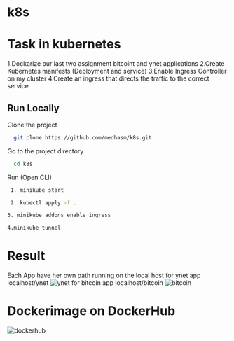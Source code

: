 # k8s
# Task in kubernetes

1.Dockarize our last two assignment bitcoint  and ynet applications
2.Create Kubernetes manifests (Deployment and service)
3.Enable Ingress Controller on my cluster
4.Create an ingress that directs the traffic to the correct service

## Run Locally

Clone the project

```bash
  git clone https://github.com/medhasm/k8s.git
```

Go to the project directory

```bash
  cd k8s
```

Run (Open CLI)

```bash
 1. minikube start
```


```bash
 2. kubectl apply -f . 
  ```
  ```bash
 3. minikube addons enable ingress
```


  ```bash
  4.minikube tunnel
```
# Result 
Each App have her own path running on the local host
for ynet app
localhost/ynet
![ynet](https://user-images.githubusercontent.com/57920502/205525285-a5e96b04-3c32-4130-b805-49029c17f4f6.jpeg)
for bitcoin app 
localhost/bitcoin
![bitcoin](https://user-images.githubusercontent.com/57920502/205525283-c5c176a3-533e-40a8-8353-155b7da1ed72.jpeg)

# Dockerimage on DockerHub
![dockerhub](https://user-images.githubusercontent.com/57920502/205525297-f8289dd5-99a0-4db0-8aba-0df25c8195e5.png)




  
